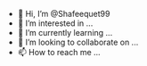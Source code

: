 - 👋 Hi, I’m @Shafeequet99
- 👀 I’m interested in ...
- 🌱 I’m currently learning ...
- 💞️ I’m looking to collaborate on ...
- 📫 How to reach me ...

<!---
Shafeequet99/Shafeequet99 is a ✨ special ✨ repository because its `README.md` (this file) appears on your GitHub profile.
You can click the Preview link to take a look at your changes.
---
